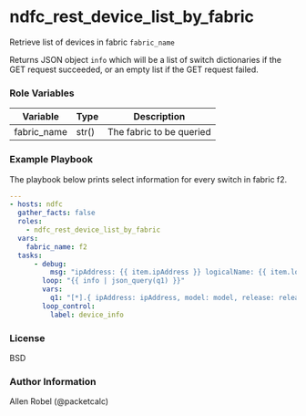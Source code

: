 # ndfc_rest_device_list_by_fabric

Retrieve list of devices in fabric ``fabric_name``

Returns JSON object ``info`` which will be a list of switch dictionaries
if the GET request succeeded, or an empty list if the GET request failed.

### Role Variables

Variable        | Type  | Description
----------------|-------|----------------------------------------
fabric_name     | str() | The fabric to be queried


### Example Playbook

The playbook below prints select information for every switch in fabric f2.

```yaml
---
- hosts: ndfc
  gather_facts: false
  roles:
    - ndfc_rest_device_list_by_fabric
  vars:
    fabric_name: f2
  tasks:
      - debug:
          msg: "ipAddress: {{ item.ipAddress }} logicalName: {{ item.logicalName }} model {{ item.model }} release {{ item.release }} serialNumber {{ item.serialNumber }}"
        loop: "{{ info | json_query(q1) }}"
        vars:
          q1: "[*].{ ipAddress: ipAddress, model: model, release: release, logicalName: logicalName serialNumber: serialNumber }"
        loop_control:
          label: device_info
```

### License

BSD

### Author Information

Allen Robel (@packetcalc)
